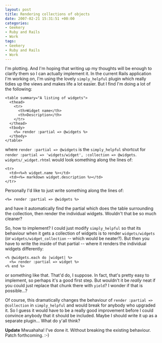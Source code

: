 ```yaml
---
layout: post
title: Rendering collections of objects
date: 2007-02-21 15:31:51 +00:00
categories:
- Geekery
- Ruby and Rails
- Work
tags:
- Geekery
- Ruby and Rails
- Work
---
```

I'm plotting. And I'm hoping that writing up my thoughts will be enough to
clarify them so I can actually implement it. In the current Rails application
I'm working on, I'm using the lovely `simply_helpful` plugin which really
tidies up the views and makes life a lot easier. But I find I'm doing a lot of
the following:

    <table summary="A listing of widgets">
      <thead>
        <tr>
          <th>Widget name</th>
          <th>Description</th>
        </tr>
      </thead>
      <tbody>
        <%= render :partial => @widgets %>
      </tbody>
    </table>

where `render :partial => @widgets` is the `simply_helpful` shortcut for
`render :partial => 'widgets/widget', :collection => @widgets`.
`widgets/_widget.rhtml` would look something along the lines of:

    <tr>
      <td><%=h widget.name %></td>
      <td><%= markdown widget.description %></td>
    </tr>

Personally I'd like to just write something along the lines of:

    <%= render :partial => @widgets %>

and have it automatically find the partial which does the table surrounding
the collection, then render the individual widgets. Wouldn't that be so much
cleaner?

So, how to implement? I could just modify `simply_helpful` so that its
behaviour when it gets a collection of widgets is to render `widgets/widgets`
(or `widgets/widget_collection` -- which would be neater?). But then you have
to write the inside of that partial -- where it renders the individual widgets
differently:

    <% @widgets.each do |widget| %>
      <%= render :partial => widget %>
    <% end %>

or something like that. That'd do, I suppose. In fact, that's pretty easy to
implement, so perhaps it's a good first step. But wouldn't it be *really* neat
if you could just replace that chunk there with `yield`? I wonder if that is
possible...?

Of course, this dramatically changes the behaviour of `render :partial =>
@collection` in `simply_helpful` and would break for anybody who upgraded it.
So I guess it would have to be a really good improvement before I could
convince anybody that it should be included. Maybe I should write it up as a
separate plugin...  What do y'all think?

**Update** Mwuahaha!  I've done it.  Without breaking the existing behaviour.  Patch forthcoming. :-)
